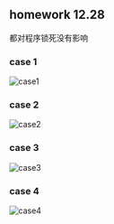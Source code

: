 ## homework 12.28

都对程序锁死没有影响  

### case 1 
![case1](https://github.com/DesmondoRay/CSAPP/tree/master/chapter_12/homework/12.28/case1.png)  
### case 2 
![case2](https://github.com/DesmondoRay/CSAPP/tree/master/chapter_12/homework/12.28/case1.png)  
### case 3 
![case3](https://github.com/DesmondoRay/CSAPP/tree/master/chapter_12/homework/12.28/case1.png)  
### case 4 
![case4](https://github.com/DesmondoRay/CSAPP/tree/master/chapter_12/homework/12.28/case1.png)  
